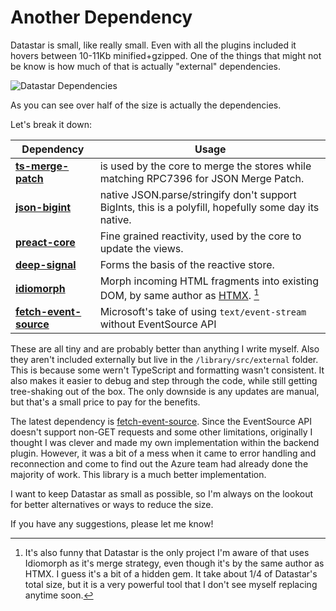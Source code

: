# Another Dependency

Datastar is small, like really small. Even with all the plugins included it hovers between 10-11Kb minified+gzipped. One of the things that might not be know is how much of that is actually "external" dependencies.

![Datastar Dependencies](/static/images/essays/datastar_dependencies.png)

As you can see over half of the size is actually the dependencies.

Let's break it down:

| Dependency                                                            | Usage                                                                                                 |
| --------------------------------------------------------------------- | ----------------------------------------------------------------------------------------------------- |
| **[ts-merge-patch](https://github.com/riagominota/ts-merge-patch)**   | is used by the core to merge the stores while matching RPC7396 for JSON Merge Patch.                  |
| **[json-bigint](https://github.com/Ivan-Korolenko/json-with-bigint)** | native JSON.parse/stringify don't support BigInts, this is a polyfill, hopefully some day its native. |
| **[preact-core](https://github.com/preactjs/signals)**                | Fine grained reactivity, used by the core to update the views.                                        |
| **[deep-signal](https://github.com/EthanStandel/deepsignal)**         | Forms the basis of the reactive store.                                                                |
| **[idiomorph](https://github.com/bigskysoftware/idiomorph)**          | Morph incoming HTML fragments into existing DOM, by same author as [HTMX](https://htmx.org/). [^1]    |
| **[fetch-event-source](https://github.com/Azure/fetch-event-source)** | Microsoft's take of using `text/event-stream` without EventSource API                                 |

These are all tiny and are probably better than anything I write myself. Also they aren't included externally but live in the `/library/src/external` folder. This is because some wern't TypeScript and formatting wasn't consistent. It also makes it easier to debug and step through the code, while still getting tree-shaking out of the box. The only downside is any updates are manual, but that's a small price to pay for the benefits.

The latest dependency is [fetch-event-source](https://github.com/Azure/fetch-event-source). Since the EventSource API doesn't support non-GET requests and some other limitations, originally I thought I was clever and made my own implementation within the backend plugin. However, it was a bit of a mess when it came to error handling and reconnection and come to find out the Azure team had already done the majority of work. This library is a much better implementation.

I want to keep Datastar as small as possible, so I'm always on the lookout for better alternatives or ways to reduce the size.

If you have any suggestions, please let me know!

[^1]: It's also funny that Datastar is the only project I'm aware of that uses Idiomorph as it's merge strategy, even though it's by the same author as HTMX. I guess it's a bit of a hidden gem. It take about 1/4 of Datastar's total size, but it is a very powerful tool that I don't see myself replacing anytime soon.
